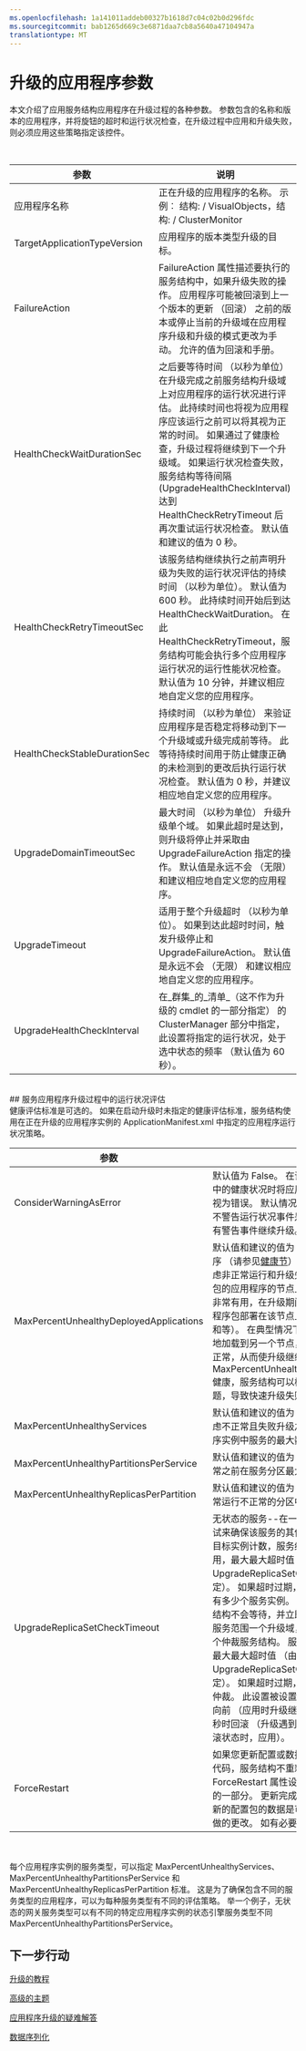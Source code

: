 ```yaml
---
ms.openlocfilehash: 1a141011addeb00327b1618d7c04c02b0d296fdc
ms.sourcegitcommit: bab1265d669c3e6871daa7cb8a5640a47104947a
translationtype: MT
---
```


<properties
   pageTitle="我们的服务结构应用程序升级︰ 升级参数"
   description="本文介绍相关的升级服务结构应用程序的各种参数。"
   services="service-fabric"
   documentationCenter=".net"
   authors="mani-ramaswamy"
   manager="samgeo"
   editor=""/>

<tags
   ms.service="service-fabric"
   ms.devlang="dotnet"
   ms.topic="article"
   ms.tgt_pltfrm="NA"
   ms.workload="NA"
   ms.date="07/17/2015"
   ms.author="subramar"/>



# 升级的应用程序参数

本文介绍了应用服务结构应用程序在升级过程的各种参数。  参数包含的名称和版本的应用程序，并将旋钮的超时和运行状况检查，在升级过程中应用和升级失败，则必须应用这些策略指定该控件。


<br>

| 参数 | 说明 |
| --- | --- |
| 应用程序名称 | 正在升级的应用程序的名称。 示例︰ 结构: / VisualObjects，结构: / ClusterMonitor  |
| TargetApplicationTypeVersion | 应用程序的版本类型升级的目标。 |
| FailureAction | FailureAction 属性描述要执行的服务结构中，如果升级失败的操作。 应用程序可能被回滚到上一个版本的更新 （回滚） 之前的版本或停止当前的升级域在应用程序升级和升级的模式更改为手动。  允许的值为回滚和手册。 |
| HealthCheckWaitDurationSec | 之后要等待时间 （以秒为单位） 在升级完成之前服务结构升级域上对应用程序的运行状况进行评估。 此持续时间也将视为应用程序应该运行之前可以将其视为正常的时间。 如果通过了健康检查，升级过程将继续到下一个升级域。  如果运行状况检查失败，服务结构等待间隔 (UpgradeHealthCheckInterval) 达到 HealthCheckRetryTimeout 后再次重试运行状况检查。 默认值和建议的值为 0 秒。 |
| HealthCheckRetryTimeoutSec | 该服务结构继续执行之前声明升级为失败的运行状况评估的持续时间 （以秒为单位）。 默认值为 600 秒。 此持续时间开始后到达 HealthCheckWaitDuration。 在此 HealthCheckRetryTimeout，服务结构可能会执行多个应用程序运行状况的运行性能状况检查。 默认值为 10 分钟，并建议相应地自定义您的应用程序。 |
| HealthCheckStableDurationSec | 持续时间 （以秒为单位） 来验证应用程序是否稳定将移动到下一个升级域或升级完成前等待。 此等待持续时间用于防止健康正确的未检测到的更改后执行运行状况检查。 默认值为 0 秒，并建议相应地自定义您的应用程序。 |
| UpgradeDomainTimeoutSec | 最大时间 （以秒为单位） 升级升级单个域。 如果此超时是达到，则升级将停止并采取由 UpgradeFailureAction 指定的操作。 默认值是永远不会 （无限） 和建议相应地自定义您的应用程序。 |
| UpgradeTimeout | 适用于整个升级超时 （以秒为单位）。 如果到达此超时时间，触发升级停止和 UpgradeFailureAction。 默认值是永远不会 （无限） 和建议相应地自定义您的应用程序。 |
| UpgradeHealthCheckInterval | 在_群集_的_清单_（这不作为升级的 cmdlet 的一部分指定） 的 ClusterManager 部分中指定，此设置将指定的运行状况，处于选中状态的频率 （默认值为 60 秒）。  |






<br>
## 服务应用程序升级过程中的运行状况评估

<br>
健康评估标准是可选的。 如果在启动升级时未指定的健康评估标准，服务结构使用在正在升级的应用程序实例的 ApplicationManifest.xml 中指定的应用程序运行状况策略。


<br>

| 参数 | 说明 |
| --- | --- |
| ConsiderWarningAsError | 默认值为 False。 在评估应用程序在升级过程中的健康状况时将应用程序警告运行状况事件视为错误。 默认情况下，服务结构的计算结果不警告运行状况事件是失败 （错误），所以即使有警告事件继续升级。   |
| MaxPercentUnhealthyDeployedApplications | 默认值和建议的值为 0。 指定已部署的应用程序 （请参见[健康节](service-fabric-health-introduction.md)） 不正常应用程序之前应考虑非正常运行和升级失败最大的数目。 这是打包的应用程序的节点上的健康状况，因此这是非常有用，在升级期间，检测即时的问题应用程序包部署在该节点上的位置是不健康 （崩溃和等）。 在典型情况下，应用程序的副本会均衡地加载到另一个节点，因此使得应用程序显示正常，从而使升级继续。 通过指定严格的 MaxPercentUnhealthyDeployedApplications 健康，服务结构可以检测快速应用程序包有问题，导致快速升级失败。 |
| MaxPercentUnhealthyServices | 默认值和建议的值为 0。 指定该应用程序未考虑不正常且失败升级之前可以不正常的应用程序实例中服务的最大数目。 |
| MaxPercentUnhealthyPartitionsPerService | 默认值和建议的值为 0。 指定服务被认为不正常之前在服务分区最大数量可以是不正常的。 |
| MaxPercentUnhealthyReplicasPerPartition | 默认值和建议的值为 0。 指定分区被认为不正常运行不正常的分区中复制副本的最大数量。 |
| UpgradeReplicaSetCheckTimeout | 无状态的服务--在一个升级域，服务结构中尝试来确保该服务的其他实例都可用。 如果多个目标实例计数，服务结构将等待多个实例都可用，最大最大超时值 （由 UpgradeReplicaSetCheckTimeout 属性指定）。 如果超时过期，服务结构继续升级，无论有多少个服务实例。 如果目标实例计数，服务结构不会等待，并立即继续进行升级。 有状态服务范围一个升级域，试图确保副本集具有一个仲裁服务结构。 服务结构等待仲裁都可用，最大最大超时值 （由 UpgradeReplicaSetCheckTimeout 属性指定）。 如果超时过期，服务结构继续升级，无论仲裁。 此设置被设置为从不 （无限） 时滚动向前 （应用时升级继续如预期的那样） 和 900 秒时回滚 （升级遇到了错误，并且处于正在回滚状态时，应用）。 |
| ForceRestart | 如果您更新配置或数据的包，而不是更新服务代码，服务结构不重新启动该服务除非 ForceRestart 属性设置为 true 作为 API 调用的一部分。 更新完成后，服务结构将通知服务新的配置包的数据是可用。 该服务负责应用所做的更改。 如有必要，该服务可以重新启动。 |



<br>
<br>
每个应用程序实例的服务类型，可以指定 MaxPercentUnhealthyServices、 MaxPercentUnhealthyPartitionsPerService 和 MaxPercentUnhealthyReplicasPerPartition 标准。 这是为了确保包含不同的服务类型的应用程序，可以为每种服务类型有不同的评估策略。 举一个例子，无状态的网关服务类型可以有不同的特定应用程序实例的状态引擎服务类型不同 MaxPercentUnhealthyPartitionsPerService。

## 下一步行动


[升级的教程](service-fabric-application-upgrade-tutorial.md)

[高级的主题](service-fabric-application-upgrade-advanced.md)

[应用程序升级的疑难解答 ](service-fabric-application-upgrade-troubleshooting.md)

[数据序列化](service-fabric-application-upgrade-data-serialization.md)
 
